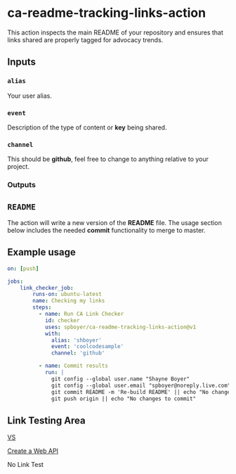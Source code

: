# ca-readme-tracking-links-action

This action inspects the main README of your repository and ensures that links shared are properly tagged for advocacy trends.

## Inputs

### `alias`

Your user alias.

### `event`

Description of the type of content or **key** being shared.

### `channel`

This should be **github**, feel free to change to anything relative to your project.

### Outputs

## `README`

The action will write a new version of the **README** file. The usage section below includes the needed **commit** functionality to merge to master.

## Example usage

```yml
on: [push]

jobs:
    link_checker_job:
        runs-on: ubuntu-latest
        name: Checking my links
        steps:
          - name: Run CA Link Checker
            id: checker
            uses: spboyer/ca-readme-tracking-links-action@v1
            with:
              alias: 'shboyer'
              event: 'coolcodesample'
              channel: 'github'

          - name: Commit results
            run: |
              git config --global user.name "Shayne Boyer"
              git config --global user.email "spboyer@noreply.live.com"
              git commit README -m 'Re-build README' || echo "No changes to commit"
              git push origin || echo "No changes to commit"
```

## Link Testing Area

[VS](https://visualstudio.com/?WT.mc_id=actions-testing_actions-shboyer)

[Create a Web API](https://docs.microsoft.com/aspnet/core/tutorials/first-web-api?view=aspnetcore-3.1&tabs=visual-studio&WT.mc_id=actions-testing_actions-shboyer)

No Link Test
